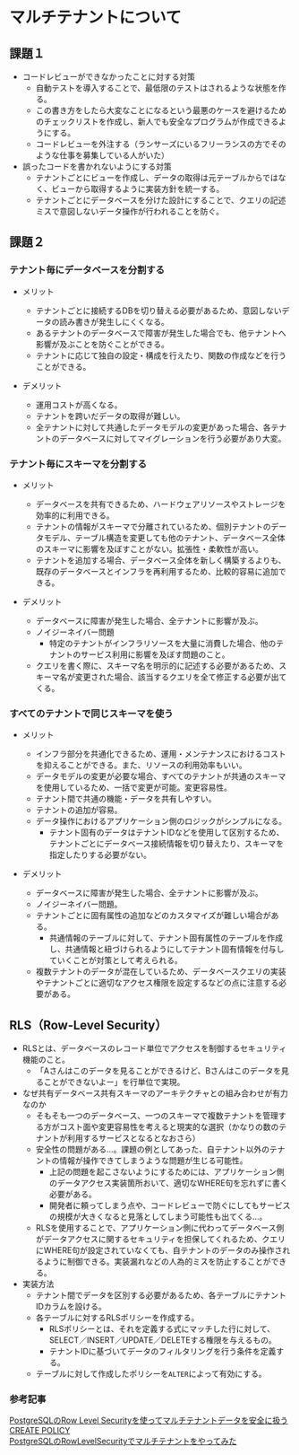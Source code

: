 # マルチテナントについて

## 課題１
- コードレビューができなかったことに対する対策
  - 自動テストを導入することで、最低限のテストはされるような状態を作る。
  - この書き方をしたら大変なことになるという最悪のケースを避けるためのチェックリストを作成し、新人でも安全なプログラムが作成できるようにする。
  - コードレビューを外注する（ランサーズにいるフリーランスの方でそのような仕事を募集している人がいた）
- 誤ったコードを書かれないようにする対策
  - テナントごとにビューを作成し、データの取得は元テーブルからではなく、ビューから取得するように実装方針を統一する。
  - テナントごとにデータベースを分けた設計にすることで、クエリの記述ミスで意図しないデータ操作が行われることを防ぐ。

## 課題２
### テナント毎にデータベースを分割する
- メリット
  - テナントごとに接続するDBを切り替える必要があるため、意図しないデータの読み書きが発生しにくくなる。
  - あるテナントのデータベースで障害が発生した場合でも、他テナントへ影響が及ぶことを防ぐことができる。
  - テナントに応じて独自の設定・構成を行えたり、関数の作成などを行うことができる。

- デメリット
  - 運用コストが高くなる。
  - テナントを跨いだデータの取得が難しい。
  - 全テナントに対して共通したデータモデルの変更があった場合、各テナントのデータベースに対してマイグレーションを行う必要があり大変。

### テナント毎にスキーマを分割する
- メリット
  - データベースを共有できるため、ハードウェアリソースやストレージを効率的に利用できる。
  - テナントの情報がスキーマで分離されているため、個別テナントのデータモデル、テーブル構造を変更しても他のテナント、データベース全体のスキーマに影響を及ぼすことがない。拡張性・柔軟性が高い。
  - テナントを追加する場合、データベース全体を新しく構築するよりも、既存のデータベースとインフラを再利用するため、比較的容易に追加できる。

- デメリット
  - データベースに障害が発生した場合、全テナントに影響が及ぶ。
  - ノイジーネイバー問題
    - 特定のテナントがインフラリソースを大量に消費した場合、他のテナントのサービス利用に影響を及ぼす問題のこと。
  - クエリを書く際に、スキーマ名を明示的に記述する必要があるため、スキーマ名が変更された場合、該当するクエリを全て修正する必要が出てくる。

### すべてのテナントで同じスキーマを使う
- メリット
  - インフラ部分を共通化できるため、運用・メンテナンスにおけるコストを抑えることができる。また、リソースの利用効率もいい。
  - データモデルの変更が必要な場合、すべてのテナントが共通のスキーマを使用しているため、一括で変更が可能。変更容易性。
  - テナント間で共通の機能・データを共有しやすい。
  - テナントの追加が容易。
  - データ操作におけるアプリケーション側のロジックがシンプルになる。
    - テナント固有のデータはテナントIDなどを使用して区別するため、テナントごとにデータベース接続情報を切り替えたり、スキーマを指定したりする必要がない。

- デメリット
  - データベースに障害が発生した場合、全テナントに影響が及ぶ。
  - ノイジーネイバー問題。
  - テナントごとに固有属性の追加などのカスタマイズが難しい場合がある。
    - 共通情報のテーブルに対して、テナント固有属性のテーブルを作成し、共通情報と紐づけられるようにしてテナント固有情報を付与していくことが対策として考えられる。
  - 複数テナントのデータが混在しているため、データベースクエリの実装やテナントごとに適切なアクセス権限を設定するなどの点に注意する必要がある。

## RLS（Row-Level Security）
- RLSとは、データベースのレコード単位でアクセスを制御するセキュリティ機能のこと。
  - 「Aさんはこのデータを見ることができるけど、Bさんはこのデータを見ることができないよー」を行単位で実現。
- なぜ共有データベース共有スキーマのアーキテクチャとの組み合わせが有力なのか
  - そもそも一つのデータベース、一つのスキーマで複数テナントを管理する方がコスト面や変更容易性を考えると現実的な選択（かなりの数のテナントが利用するサービスとなるとなおさら）
  - 安全性の問題がある…。課題の例としてあった、自テナント以外のテナントの情報が操作できてしまうような問題が生じる可能性。
    - 上記の問題を起こさないようにするためには、アプリケーション側のデータアクセス実装箇所おいて、適切なWHERE句を忘れずに書く必要がある。
    - 開発者に頼ってしまう点や、コードレビューで防ぐにしてもサービスの規模が大きくなると見落としてしまう可能性も出てくる…。
  - RLSを使用することで、アプリケーション側に代わってデータベース側がデータアクセスに関するセキュリティを担保してくれるため、クエリにWHERE句が設定されていなくても、自テナントのデータのみ操作されるように制御できる。実装漏れなどの人為的ミスを防止することができる。
- 実装方法
  - テナント間でデータを区別する必要があるため、各テーブルにテナントIDカラムを設ける。
  - 各テーブルに対するRLSポリシーを作成する。
    - RLSポリシーとは、それを定義する式にマッチした行に対して、SELECT／INSERT／UPDATE／DELETEする権限を与えるもの。
    - テナントIDに基づいてデータのフィルタリングを行う条件を定義する。
  - テーブルに対して作成したポリシーを`ALTER`によって有効にする。

### 参考記事
[PostgreSQLのRow Level Securityを使ってマルチテナントデータを安全に扱う](https://times.hrbrain.co.jp/entry/postgresql-row-level-security)  
[CREATE POLICY](https://www.postgresql.jp/document/9.6/html/sql-createpolicy.html)  
[PostgreSQLのRowLevelSecurityでマルチテナントをやってみた](https://qiita.com/revenue-hack/items/db66ce9d7cc4fa347111)